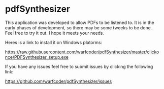 # pdfSynthesizer


This application was developed to allow PDFs to be listened to.  It is in the early phases of development, so there may be some tweeks to be done.  Feel free to try it out.  I hope it meets your needs.

Heres is a link to install it on Windows platorms:

https://raw.githubusercontent.com/warfcoder/pdfSynthesizer/master/clickonce/PDFSynthesizer_setup.exe

If you have any issues feel free to submit issues by clicking the following link:

https://github.com/warfcoder/pdfSynthesizer/issues
